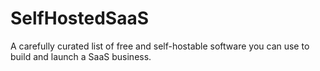 # SelfHostedSaaS
A carefully curated list of free and self-hostable software you can use to build and launch a SaaS business.
